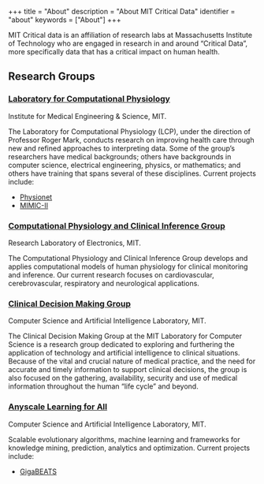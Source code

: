 +++
title = "About"
description = "About MIT Critical Data"
identifier = "about"
keywords = ["About"]
+++

MIT Critical data is an affiliation of research labs at Massachusetts Institute of Technology who are engaged in research in and around “Critical Data”, more specifically data that has a critical impact on human health.

## Research Groups

### [Laboratory for Computational Physiology](http://lcp.mit.edu/)

Institute for Medical Engineering \& Science, MIT.

The Laboratory for Computational Physiology (LCP), under the direction of Professor Roger Mark, conducts research on improving health care through new and refined approaches to interpreting data. Some of the group’s researchers have medical backgrounds; others have backgrounds in computer science, electrical engineering, physics, or mathematics; and others have training that spans several of these disciplines. Current projects include:

* [Physionet](http://www.physionet.org/)
* [MIMIC-II](http://mimic.physionet.org/)


### [Computational Physiology and Clinical Inference Group](http://www.rle.mit.edu/cpci/)

Research Laboratory of Electronics, MIT.

The Computational Physiology and Clinical Inference Group develops and applies computational models of human physiology for clinical monitoring and inference. Our current research focuses on cardiovascular, cerebrovascular, respiratory and neurological applications.


### [Clinical Decision Making Group](http://groups.csail.mit.edu/medg/)

Computer Science and Artificial Intelligence Laboratory, MIT.

The Clinical Decision Making Group at the MIT Laboratory for Computer Science is a research group dedicated to exploring and furthering the application of technology and artificial intelligence to clinical situations. Because of the vital and crucial nature of medical practice, and the need for accurate and timely information to support clinical decisions, the group is also focused on the gathering, availability, security and use of medical information throughout the human “life cycle” and beyond.


### [Anyscale Learning for All](http://groups.csail.mit.edu/EVO-DesignOpt/groupWebSite/)

Computer Science and Artificial Intelligence Laboratory, MIT.

Scalable evolutionary algorithms, machine learning and frameworks for knowledge mining, prediction, analytics and optimization. Current projects include:

* [GigaBEATS](http://groups.csail.mit.edu/EVO-DesignOpt/groupWebSite/index.php?n=Site.BP)
